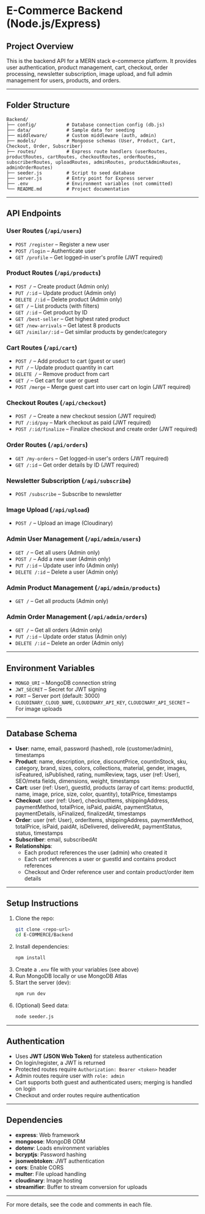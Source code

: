 # E-Commerce Backend (Node.js/Express)

## Project Overview
This is the backend API for a MERN stack e-commerce platform. It provides user authentication, product management, cart, checkout, order processing, newsletter subscription, image upload, and full admin management for users, products, and orders.

---

## Folder Structure
```
Backend/
├── config/           # Database connection config (db.js)
├── data/             # Sample data for seeding
├── middleware/       # Custom middleware (auth, admin)
├── models/           # Mongoose schemas (User, Product, Cart, Checkout, Order, Subscriber)
├── routes/           # Express route handlers (userRoutes, productRoutes, cartRoutes, checkoutRoutes, orderRoutes, subscriberRoutes, uploadRoutes, adminRoutes, productAdminRoutes, adminOrderRoutes)
├── seeder.js         # Script to seed database
├── server.js         # Entry point for Express server
├── .env              # Environment variables (not committed)
└── README.md         # Project documentation
```

---

## API Endpoints

### User Routes (`/api/users`)
- `POST /register` – Register a new user
- `POST /login` – Authenticate user
- `GET /profile` – Get logged-in user's profile (JWT required)

### Product Routes (`/api/products`)
- `POST /` – Create product (Admin only)
- `PUT /:id` – Update product (Admin only)
- `DELETE /:id` – Delete product (Admin only)
- `GET /` – List products (with filters)
- `GET /:id` – Get product by ID
- `GET /best-seller` – Get highest rated product
- `GET /new-arrivals` – Get latest 8 products
- `GET /similar/:id` – Get similar products by gender/category

### Cart Routes (`/api/cart`)
- `POST /` – Add product to cart (guest or user)
- `PUT /` – Update product quantity in cart
- `DELETE /` – Remove product from cart
- `GET /` – Get cart for user or guest
- `POST /merge` – Merge guest cart into user cart on login (JWT required)

### Checkout Routes (`/api/checkout`)
- `POST /` – Create a new checkout session (JWT required)
- `PUT /:id/pay` – Mark checkout as paid (JWT required)
- `POST /:id/finalize` – Finalize checkout and create order (JWT required)

### Order Routes (`/api/orders`)
- `GET /my-orders` – Get logged-in user's orders (JWT required)
- `GET /:id` – Get order details by ID (JWT required)

### Newsletter Subscription (`/api/subscribe`)
- `POST /subscribe` – Subscribe to newsletter

### Image Upload (`/api/upload`)
- `POST /` – Upload an image (Cloudinary)

### Admin User Management (`/api/admin/users`)
- `GET /` – Get all users (Admin only)
- `POST /` – Add a new user (Admin only)
- `PUT /:id` – Update user info (Admin only)
- `DELETE /:id` – Delete a user (Admin only)

### Admin Product Management (`/api/admin/products`)
- `GET /` – Get all products (Admin only)

### Admin Order Management (`/api/admin/orders`)
- `GET /` – Get all orders (Admin only)
- `PUT /:id` – Update order status (Admin only)
- `DELETE /:id` – Delete an order (Admin only)

---

## Environment Variables
- `MONGO_URI` – MongoDB connection string
- `JWT_SECRET` – Secret for JWT signing
- `PORT` – Server port (default: 3000)
- `CLOUDINARY_CLOUD_NAME`, `CLOUDINARY_API_KEY`, `CLOUDINARY_API_SECRET` – For image uploads

---

## Database Schema
- **User**: name, email, password (hashed), role (customer/admin), timestamps
- **Product**: name, description, price, discountPrice, countInStock, sku, category, brand, sizes, colors, collections, material, gender, images, isFeatured, isPublished, rating, numReview, tags, user (ref: User), SEO/meta fields, dimensions, weight, timestamps
- **Cart**: user (ref: User), guestId, products (array of cart items: productId, name, image, price, size, color, quantity), totalPrice, timestamps
- **Checkout**: user (ref: User), checkoutItems, shippingAddress, paymentMethod, totalPrice, isPaid, paidAt, paymentStatus, paymentDetails, isFinalized, finalizedAt, timestamps
- **Order**: user (ref: User), orderItems, shippingAddress, paymentMethod, totalPrice, isPaid, paidAt, isDelivered, deliveredAt, paymentStatus, status, timestamps
- **Subscriber**: email, subscribedAt
- **Relationships**:
  - Each product references the user (admin) who created it
  - Each cart references a user or guestId and contains product references
  - Checkout and Order reference user and contain product/order item details

---

## Setup Instructions
1. Clone the repo:
   ```bash
   git clone <repo-url>
   cd E-COMMERCE/Backend
   ```
2. Install dependencies:
   ```bash
   npm install
   ```
3. Create a `.env` file with your variables (see above)
4. Run MongoDB locally or use MongoDB Atlas
5. Start the server (dev):
   ```bash
   npm run dev
   ```
6. (Optional) Seed data:
   ```bash
   node seeder.js
   ```

---

## Authentication
- Uses **JWT (JSON Web Token)** for stateless authentication
- On login/register, a JWT is returned
- Protected routes require `Authorization: Bearer <token>` header
- Admin routes require user with `role: admin`
- Cart supports both guest and authenticated users; merging is handled on login
- Checkout and order routes require authentication

---

## Dependencies
- **express**: Web framework
- **mongoose**: MongoDB ODM
- **dotenv**: Loads environment variables
- **bcryptjs**: Password hashing
- **jsonwebtoken**: JWT authentication
- **cors**: Enable CORS
- **multer**: File upload handling
- **cloudinary**: Image hosting
- **streamifier**: Buffer to stream conversion for uploads

---

For more details, see the code and comments in each file.
